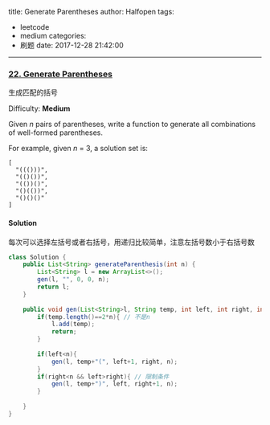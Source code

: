 title: Generate Parentheses
author: Halfopen
tags:
  - leetcode
  - medium
categories:
  - 刷题
date: 2017-12-28 21:42:00
---
### [22\. Generate Parentheses](https://leetcode.com/problems/generate-parentheses/description/)

生成匹配的括号

Difficulty: **Medium**

Given _n_ pairs of parentheses, write a function to generate all combinations of well-formed parentheses.

For example, given _n_ = 3, a solution set is:

```
[
  "((()))",
  "(()())",
  "(())()",
  "()(())",
  "()()()"
]
```

#### Solution

每次可以选择左括号或者右括号，用递归比较简单，注意左括号数小于右括号数

```java
class Solution {
    public List<String> generateParenthesis(int n) {
        List<String> l = new ArrayList<>();
        gen(l, "", 0, 0, n);
        return l;
    }
    
    public void gen(List<String>l, String temp, int left, int right, int n){
        if(temp.length()==2*n){ // 不是n
            l.add(temp);
            return;
        }
        
        if(left<n){
            gen(l, temp+"(", left+1, right, n);
        }
        if(right<n && left>right){ // 限制条件
            gen(l, temp+")", left, right+1, n);
        }
        
    }
}
```